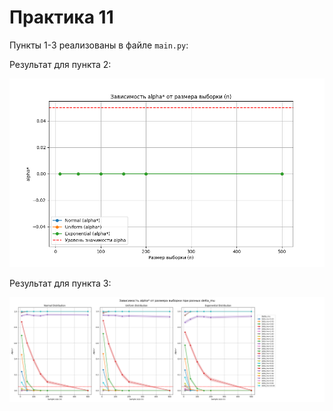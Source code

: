 # Практика 11

Пункты 1-3 реализованы в файле `main.py`:

Результат для пункта 2: 

![image_2.png](image_2.png)

Результат для пункта 3: 

![image_3.png](image_3.png)


